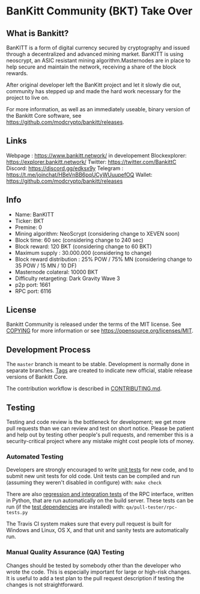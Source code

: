 BanKitt Community (BKT) Take Over
===============================

What is Bankitt?
----------------

BanKITT is a form of digital currency secured by cryptography and issued through a decentralized and advanced mining market.
BanKITT is using neoscrypt, an ASIC resistant mining algorithm.Masternodes are in place to help secure and maintain the network, receiving a share of the block rewards.

After original developer left the BanKitt project and let it slowly die out, community has stepped up and made the hard work necessary for the project to live on.

For more information, as well as an immediately useable, binary version of
the Bankitt Core software, see https://github.com/modcrypto/bankitt/releases.

Links
------

Webpage :  https://www.bankitt.network/ in developement
Blockexplorer: https://explorer.bankitt.network/
Twitter:  https://twitter.com/BankittC
Discord: https://discord.gg/edksx9y
Telegram : https://t.me/joinchat/HBeVnBB6pqUCyWUuupefOQ
Wallet:  https://github.com/modcrypto/bankitt/releases 

Info
-------
- Name: BanKITT
- Ticker: BKT 
- Premine: 0
- Mining algorithm: NeoScrypt (considering change to XEVEN soon)
- Block time: 60 sec (considering change to 240 sec)
- Block reward: 120 BKT (considering change to 60 BKT) 
- Maximum supply : 30.000.000 (considering to change)
- Block reward distribution : 25% POW / 75% MN (considering change to  35 POW / 15 MN / 10 DF)
- Masternode colateral: 10000 BKT 
- Difficulty retargeting: Dark Gravity Wave 3
- p2p port: 1661 
- RPC port: 6116

License
-------

Bankitt Community is released under the terms of the MIT license. See [COPYING](COPYING) for more
information or see https://opensource.org/licenses/MIT.

Development Process
-------------------

The `master` branch is meant to be stable. Development is normally done in separate branches.
[Tags](https://github.com/modcrypto/bankitt/tags) are created to indicate new official,
stable release versions of Bankitt Core.

The contribution workflow is described in [CONTRIBUTING.md](CONTRIBUTING.md).

Testing
-------

Testing and code review is the bottleneck for development; we get more pull
requests than we can review and test on short notice. Please be patient and help out by testing
other people's pull requests, and remember this is a security-critical project where any mistake might cost people
lots of money.

### Automated Testing

Developers are strongly encouraged to write [unit tests](/doc/unit-tests.md) for new code, and to
submit new unit tests for old code. Unit tests can be compiled and run
(assuming they weren't disabled in configure) with: `make check`

There are also [regression and integration tests](/qa) of the RPC interface, written
in Python, that are run automatically on the build server.
These tests can be run (if the [test dependencies](/qa) are installed) with: `qa/pull-tester/rpc-tests.py`

The Travis CI system makes sure that every pull request is built for Windows
and Linux, OS X, and that unit and sanity tests are automatically run.

### Manual Quality Assurance (QA) Testing

Changes should be tested by somebody other than the developer who wrote the
code. This is especially important for large or high-risk changes. It is useful
to add a test plan to the pull request description if testing the changes is
not straightforward.


